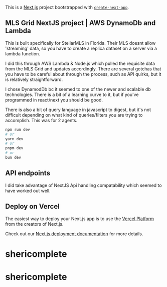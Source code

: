 This is a [Next.js](https://nextjs.org/) project bootstrapped with [`create-next-app`](https://github.com/vercel/next.js/tree/canary/packages/create-next-app).

## MLS Grid NextJS project | AWS DynamoDb and Lambda

This is built specifically for StellarMLS in Florida. Their MLS doesnt allow 'streaming' data, so you have to create a replica dataset on a server via a lambda function.

I did this through AWS Lambda & Node.js which pulled the requisite data from the MLS Grid and updates accordingly. There are several gotchas that you have to be careful about through the process, such as API quirks, but it is relatively straightforward.

I chose DynamodDb bc it seemed to one of the newer and scalable db technologies. There is a bit of a learning curve to it, but if you've programmed in react/next you should be good.

There is also a bit of query language in javascript to digest, but it's not difficult depending on what kind of queries/filters you are trying to accomplish. This was for 2 agents.

```bash
npm run dev
# or
yarn dev
# or
pnpm dev
# or
bun dev
```

## API endpoints

I did take advantage of NextJS Api handling compatability which seemed to have worked out well.

## Deploy on Vercel

The easiest way to deploy your Next.js app is to use the [Vercel Platform](https://vercel.com/new?utm_medium=default-template&filter=next.js&utm_source=create-next-app&utm_campaign=create-next-app-readme) from the creators of Next.js.

Check out our [Next.js deployment documentation](https://nextjs.org/docs/deployment) for more details.

# shericomplete

# shericomplete
